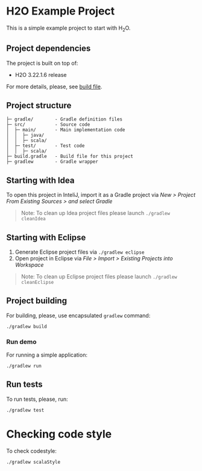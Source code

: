 # H2O Example Project

This is a simple example project to start with H<sub>2</sub>O.

## Project dependencies

The project is built on top of:
  - H2O 3.22.1.6 release

For more details, please, see [build file](build.gradle).


## Project structure
 
```
├─ gradle/        - Gradle definition files
├─ src/           - Source code
│  ├─ main/       - Main implementation code 
│  │  ├─ java/
│  │  ├─ scala/
│  ├─ test/       - Test code
│  │  ├─ scala/
├─ build.gradle   - Build file for this project
├─ gradlew        - Gradle wrapper 
```

## Starting with Idea

To open this project in InteliJ, import it as a Gradle project
via _New > Project From Existing Sources > and select Gradle_
    
> Note: To clean up Idea project files please launch `./gradlew cleanIdea`

## Starting with Eclipse
  1. Generate Eclipse project files via `./gradlew eclipse`
  2. Open project in Eclipse via _File > Import > Existing Projects into Workspace_

> Note: To clean up Eclipse project files please launch `./gradlew cleanEclipse`

## Project building

For building, please, use encapsulated `gradlew` command:
```
./gradlew build
```

### Run demo
For running a simple application:
```
./gradlew run
```

## Run tests

To run tests, please, run:
```
./gradlew test
```

# Checking code style

To check codestyle:
```
./gradlew scalaStyle
```






